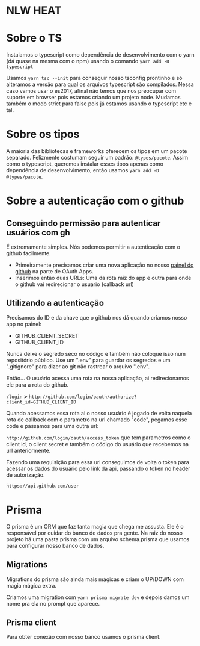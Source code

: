 # NLW HEAT

# Sobre o TS

Instalamos o typescript como dependência de desenvolvimento com o yarn (dá quase na mesma com o npm) usando o comando `yarn add -D typescript`

Usamos `yarn tsc --init` para conseguir nosso tsconfig prontinho e só alteramos a versão para qual os arquivos typescript são compilados. Nessa caso vamos usar o es2017, afinal não temos que nos preocupar com suporte em browser pois estamos criando um projeto node. Mudamos também o modo strict para false pois já estamos usando o typescript etc e tal.

# Sobre os tipos

A maioria das bibliotecas e frameworks oferecem os tipos em um pacote separado. Felizmente costumam seguir um padrão: `@types/pacote`. Assim como o typescript, queremos instalar esses tipos apenas como dependência de desenvolvimento, então usamos `yarn add -D @types/pacote`.

# Sobre a autenticação com o github

## Conseguindo permissão para autenticar usuários com gh

É extremamente simples. Nós podemos permitir a autenticação com o github facilmente.

- Primeiramente precisamos criar uma nova aplicação no nosso [painel do github](https://github.com/settings/developers) na parte de OAuth Apps.
- Inserimos então duas URLs: Uma da rota raiz do app e outra para onde o github vai redirecionar o usuário (callback url)

## Utilizando a autenticação

Precisamos do ID e da chave que o github nos dá quando criamos nosso app no painel:

- GITHUB_CLIENT_SECRET
- GITHUB_CLIENT_ID

Nunca deixe o segredo seco no código e também não coloque isso num repositório público. Use um ".env" para guardar os segredos e um ".gitignore" para dizer ao git não rastrear o arquivo ".env".

Então... O usuário acessa uma rota na nossa aplicação, ai redirecionamos ele para a rota do github.

`/login` **>** `http://github.com/login/oauth/authorize?client_id=GITHUB_CLIENT_ID`

Quando acessamos essa rota ai o nosso usuário é jogado de volta naquela rota de callback com o parametro na url chamado "code", pegamos esse code e passamos para uma outra url:

`http://github.com/login/oauth/access_token` que tem parametros como o client id, o client secret e também o código do usuário que recebemos na url anteriormente.

Fazendo uma requisição para essa url conseguimos de volta o token para acessar os dados do usuário pelo link da api, passando o token no header de autorização.

`https://api.github.com/user`

# Prisma
O prisma é um ORM que faz tanta magia que chega me assusta. Ele é o responsável por cuidar do banco de dados pra gente. Na raiz do nosso projeto há uma pasta prisma com um arquivo schema.prisma que usamos para configurar nosso banco de dados.

## Migrations
Migrations do prisma são ainda mais mágicas e criam o UP/DOWN com magia mágica extra. 

Criamos uma migration com `yarn prisma migrate dev` e depois damos um nome pra ela no prompt que aparece. 

## Prisma client
Para obter conexão com nosso banco usamos o prisma client.

